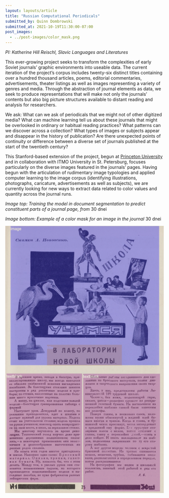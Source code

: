 ```yaml
---
layout: layouts/article
title: "Russian Computational Periodicals"
submitted_by: Quinn Dombrowski
submitted_at: 2021-10-19T11:30:00-07:00
post_images:
  - ../post-images/color_mask.png
---
```



*PI: Katherine Hill Reischl, Slavic Languages and Literatures*


This ever-growing project seeks to transform the complexities of early Soviet journals’ graphic environments into useable data. The current iteration of the project’s corpus includes twenty-six distinct titles containing over a hundred thousand articles, poems, editorial commentaries, advertisements, theater listings as well as images representing a variety of genres and media. Through the abstraction of journal elements as data, we seek to produce representations that will make not only the journals’ contents but also big picture structures available to distant reading and analysis for researchers.


We ask: What can we ask of periodicals that we might not of other digitized media? What can machine learning tell us about these journals that might be overlooked in ordinary or habitual reading practices? What patterns can we discover across a collection? What types of images or subjects appear and disappear in the history of publication? Are there unexpected points of continuity or difference between a diverse set of journals published at the start of the twentieth century?


This Stanford-based extension of the project, begun at [Princeton University](https://cdh.princeton.edu/projects/pages-early-soviet-performance/) and in collaboration with ITMO University in St. Petersburg, focuses particularly on the diverse images featured in the journals’ pages. Having begun with the articulation of rudimentary image typologies and applied computer learning to the image corpus (identifying illustrations, photographs, caricature, advertisements as well as subjects), we are currently looking for new ways to extract data related to color values and quantity across the journal runs.


*Image top: Training the model in document segmentation to predict constituent parts of a journal page, from* 30 dnei


*Image bottom: Example of a color mask for an image in the journal* 30 dnei


![](../post-images/document_segmentation.png)


